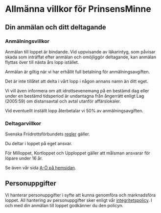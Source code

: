 Allmänna villkor för PrinsensMinne
==================================

Din anmälan och ditt deltagande
-------------------------------

### Anmälningsvillkor
Anmälan till loppet är bindande. Vid uppvisande av läkarintyg, som påvisar skada som inträffat efter anmälan och omöjliggör deltagande, kan anmälan flyttas över till nästa års lopp istället.

Anmälan är giltig när vi har erhållit full betalning för anmälningsavgiften.

Det är inte tillåtet att delta i vårt lopp i någon annans namn än ditt eget.

Vi vill även informera om att idrottsevenemang på en bestämd dag eller under en bestämd tidsperiod är undantagna från ångerrätt enligt Lag (2005:59) om distansavtal och avtal utanför affärslokaler.

Vid eventuellt inställt lopp återbetalar vi 50% av anmälningsavgiften.

### Deltagarvillkor
Svenska Friidrottsförbundets [regler](https://www.friidrott.se/tavling/Regler/) gäller.

Du deltar i loppet på eget ansvar.

För Milloppet, Kortloppet och Upploppet gäller att målsman ansvarar för löpare under 16 år.

Se även vår sida [A-Ö på hemsidan](https://www.prinsensminne.se/infor-loppet/a-till-o.html).

Personuppgifter
---------------
Vi hanterar personuppgifter i syfte att kunna genomföra och marknadsföra loppet. All hantering av personuppgifter sker enligt vår [integritetspolicy](integritetspolicy.md).
I och med din anmälan till loppet godkänner du den policyn.
